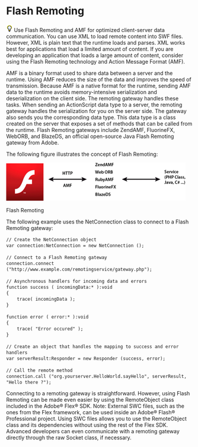 # Flash Remoting

![](../img/tip_help.png) Use Flash Remoting and AMF for optimized client-server
data communication. You can use XML to load remote content into SWF files.
However, XML is plain text that the runtime loads and parses. XML works best for
applications that load a limited amount of content. If you are developing an
application that loads a large amount of content, consider using the Flash
Remoting technology and Action Message Format (AMF).

AMF is a binary format used to share data between a server and the runtime.
Using AMF reduces the size of the data and improves the speed of transmission.
Because AMF is a native format for the runtime, sending AMF data to the runtime
avoids memory-intensive serialization and deserialization on the client side.
The remoting gateway handles these tasks. When sending an ActionScript data type
to a server, the remoting gateway handles the serialization for you on the
server side. The gateway also sends you the corresponding data type. This data
type is a class created on the server that exposes a set of methods that can be
called from the runtime. Flash Remoting gateways include ZendAMF, FluorineFX,
WebORB, and BlazeDS, an official open-source Java Flash Remoting gateway from
Adobe.

The following figure illustrates the concept of Flash Remoting:

![](../img/on_flashremoting_concept_popup.png)

Flash Remoting

The following example uses the NetConnection class to connect to a Flash
Remoting gateway:

    // Create the NetConnection object
    var connection:NetConnection = new NetConnection ();
     
    // Connect to a Flash Remoting gateway
    connection.connect ("http://www.example.com/remotingservice/gateway.php");
     
    // Asynchronous handlers for incoming data and errors
    function success ( incomingData:* ):void
    {
        trace( incomingData );
    }
     
    function error ( error:* ):void
    {
        trace( "Error occured" );
    }
     
    // Create an object that handles the mapping to success and error handlers
    var serverResult:Responder = new Responder (success, error);
     
    // Call the remote method
    connection.call ("org.yourserver.HelloWorld.sayHello", serverResult, "Hello there ?");

Connecting to a remoting gateway is straightforward. However, using Flash
Remoting can be made even easier by using the RemoteObject class included in the
Adobe® Flex® SDK. Note: External SWC files, such as the ones from the Flex
framework, can be used inside an Adobe® Flash® Professional project. Using SWC
files allows you to use the RemoteObject class and its dependencies without
using the rest of the Flex SDK. Advanced developers can even communicate with a
remoting gateway directly through the raw Socket class, if necessary.
